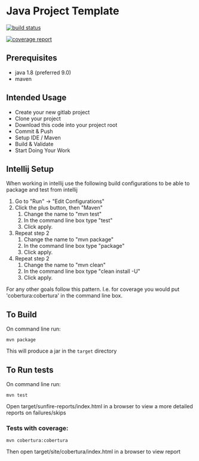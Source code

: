 # Java Project Template

[![build status](http://gitlab01.valuecentric.com/dylan.hall/java-project-template/badges/master/build.svg)](http://gitlab01.valuecentric.com/dylan.hall/java-project-template/commits/master)

[![coverage report](http://gitlab01.valuecentric.com/dylan.hall/java-project-template/badges/master/coverage.svg)](http://gitlab01.valuecentric.com/dylan.hall/java-project-template/commits/master)

## Prerequisites

* java 1.8 (preferred 9.0)
* maven

## Intended Usage

* Create your new gitlab project
* Clone your project
* Download this code into your project root
* Commit & Push
* Setup IDE / Maven
* Build & Validate
* Start Doing Your Work

## Intellij Setup

When working in intellij use the following build configurations to be able to package and test from intellij

1. Go to "Run" -> "Edit Configurations"
2. Click the plus button, then "Maven"
    1. Change the name to "mvn test"
    2. In the command line box type "test"
    3. Click apply.
3. Repeat step 2 
    1. Change the name to "mvn package"
    2. In the command line box type "package"
    3. Click apply.
4. Repeat step 2 
    1. Change the name to "mvn clean"
    2. In the command line box type "clean install -U"
    3. Click apply.

For any other goals follow this pattern. I.e. for coverage you would put 'cobertura:cobertura' in the command line box.

## To Build

On command line run:

`mvn package`

This will produce a jar in the `target` directory

## To Run tests

On command line run:

`mvn test`

Open target/sunfire-reports/index.html in a browser to view a more detailed reports on failures/skips

### Tests with coverage:

`mvn cobertura:cobertura`

Then open target/site/cobertura/index.html in a browser to view report